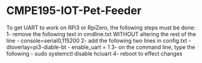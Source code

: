 # CMPE195-IOT-Pet-Feeder

To get UART to work on RPi3 or RpiZero, the following steps must be done: 
1- remove the following text in cmdline.txt WITHOUT altering the rest of the line
    - console=serial0,115200
2- add the following two lines in config.txt
    - dtoverlay=pi3-diable-bt
    - enable_uart = 1
3- on the command line, type the following
    - sudo systemctl disable hciuart
4- reboot to effect changes
